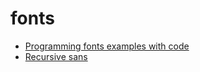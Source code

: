 # fonts

* [Programming fonts examples with code](http://app.programmingfonts.org/)
* [Recursive sans](https://www.recursive.design/)

